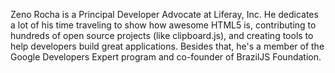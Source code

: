 Zeno Rocha is a Principal Developer Advocate at Liferay, Inc. He dedicates a lot of his time traveling to show how awesome HTML5 is, contributing to hundreds of open source projects (like clipboard.js), and creating tools to help developers build great applications. Besides that, he's a member of the Google Developers Expert program and co-founder of BrazilJS Foundation.